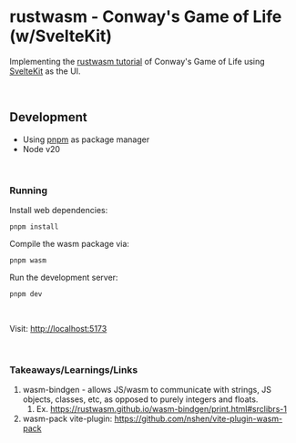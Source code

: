 # rustwasm - Conway's Game of Life (w/SvelteKit)

Implementing the [rustwasm tutorial](https://rustwasm.github.io/docs/book/game-of-life/introduction.html) of Conway's Game of Life using [SvelteKit](https://kit.svelte.dev/) as the UI.

<br>

## Development

- Using [pnpm](https://pnpm.io/) as package manager
- Node v20

<br>

### Running

Install web dependencies:

```
pnpm install
```

Compile the wasm package via:

```
pnpm wasm
```

Run the development server:

```
pnpm dev
```

<br>

Visit: [http://localhost:5173](http://localhost:5173)

<br>

### Takeaways/Learnings/Links

1. wasm-bindgen - allows JS/wasm to communicate with strings, JS objects, classes, etc, as opposed to purely integers and floats.
   1. Ex. https://rustwasm.github.io/wasm-bindgen/print.html#srclibrs-1
2. wasm-pack vite-plugin: https://github.com/nshen/vite-plugin-wasm-pack
